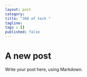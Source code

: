 ```yaml
---
layout: post 
category: 
title: "360 of tech "
tagline: 
tags : [] 
published: false
---
```


# A new post

Write your post here, using Markdown.

